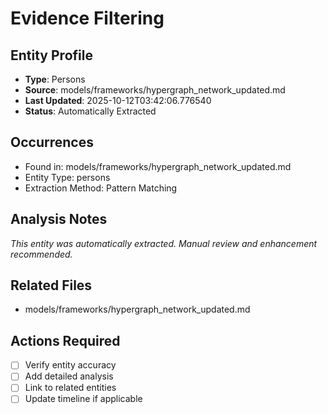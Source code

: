 # Evidence Filtering

## Entity Profile
- **Type**: Persons
- **Source**: models/frameworks/hypergraph_network_updated.md
- **Last Updated**: 2025-10-12T03:42:06.776540
- **Status**: Automatically Extracted

## Occurrences
- Found in: models/frameworks/hypergraph_network_updated.md
- Entity Type: persons
- Extraction Method: Pattern Matching

## Analysis Notes
*This entity was automatically extracted. Manual review and enhancement recommended.*

## Related Files
- models/frameworks/hypergraph_network_updated.md

## Actions Required
- [ ] Verify entity accuracy
- [ ] Add detailed analysis
- [ ] Link to related entities
- [ ] Update timeline if applicable
